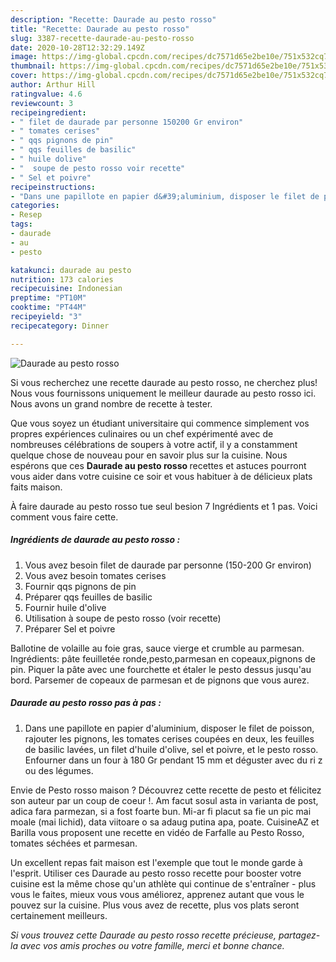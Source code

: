 ```yaml
---
description: "Recette: Daurade au pesto rosso"
title: "Recette: Daurade au pesto rosso"
slug: 3387-recette-daurade-au-pesto-rosso
date: 2020-10-28T12:32:29.149Z
image: https://img-global.cpcdn.com/recipes/dc7571d65e2be10e/751x532cq70/daurade-au-pesto-rosso-photo-principale-de-la-recette.jpg
thumbnail: https://img-global.cpcdn.com/recipes/dc7571d65e2be10e/751x532cq70/daurade-au-pesto-rosso-photo-principale-de-la-recette.jpg
cover: https://img-global.cpcdn.com/recipes/dc7571d65e2be10e/751x532cq70/daurade-au-pesto-rosso-photo-principale-de-la-recette.jpg
author: Arthur Hill
ratingvalue: 4.6
reviewcount: 3
recipeingredient:
- " filet de daurade par personne 150200 Gr environ"
- " tomates cerises"
- " qqs pignons de pin"
- " qqs feuilles de basilic"
- " huile dolive"
- "  soupe de pesto rosso voir recette"
- " Sel et poivre"
recipeinstructions:
- "Dans une papillote en papier d&#39;aluminium, disposer le filet de poisson, rajouter les pignons, les tomates cerises coupées en deux, les feuilles de basilic lavées, un filet d&#39;huile d&#39;olive, sel et poivre, et le pesto rosso. Enfourner dans un four à 180 Gr pendant 15 mm et déguster avec du ri z ou des légumes."
categories:
- Resep
tags:
- daurade
- au
- pesto

katakunci: daurade au pesto 
nutrition: 173 calories
recipecuisine: Indonesian
preptime: "PT10M"
cooktime: "PT44M"
recipeyield: "3"
recipecategory: Dinner

---
```



![Daurade au pesto rosso](https://img-global.cpcdn.com/recipes/dc7571d65e2be10e/751x532cq70/daurade-au-pesto-rosso-photo-principale-de-la-recette.jpg)

Si vous recherchez une recette daurade au pesto rosso, ne cherchez plus! Nous vous fournissons uniquement le meilleur daurade au pesto rosso ici. Nous avons un grand nombre de recette à tester.

Que vous soyez un étudiant universitaire qui commence simplement vos propres expériences culinaires ou un chef expérimenté avec de nombreuses célébrations de soupers à votre actif, il y a constamment quelque chose de nouveau pour en savoir plus sur la cuisine. Nous espérons que ces <strong> Daurade au pesto rosso </strong> recettes et astuces pourront vous aider dans votre cuisine ce soir et vous habituer à de délicieux plats faits maison.

<!--inarticleads1-->

À faire daurade au pesto rosso tue seul besion 7 Ingrédients et 1 pas. Voici comment vous faire cette.

##### Ingrédients de daurade au pesto rosso :

1. Vous avez besoin  filet de daurade par personne (150-200 Gr environ)
1. Vous avez besoin  tomates cerises
1. Fournir  qqs pignons de pin
1. Préparer  qqs feuilles de basilic
1. Fournir  huile d&#39;olive
1. Utilisation  à soupe de pesto rosso (voir recette)
1. Préparer  Sel et poivre


Ballotine de volaille au foie gras, sauce vierge et crumble au parmesan. Ingrédients: pâte feuilletée ronde,pesto,parmesan en copeaux,pignons de pin. Piquer la pâte avec une fourchette et étaler le pesto dessus jusqu&#39;au bord. Parsemer de copeaux de parmesan et de pignons que vous aurez. 

<!--inarticleads2-->

##### Daurade au pesto rosso pas à pas :

1. Dans une papillote en papier d&#39;aluminium, disposer le filet de poisson, rajouter les pignons, les tomates cerises coupées en deux, les feuilles de basilic lavées, un filet d&#39;huile d&#39;olive, sel et poivre, et le pesto rosso. Enfourner dans un four à 180 Gr pendant 15 mm et déguster avec du ri z ou des légumes.


Envie de Pesto rosso maison ? Découvrez cette recette de pesto et félicitez son auteur par un coup de coeur !. Am facut sosul asta in varianta de post, adica fara parmezan, si a fost foarte bun. Mi-ar fi placut sa fie un pic mai moale (mai lichid), data viitoare o sa adaug putina apa, poate. CuisineAZ et Barilla vous proposent une recette en vidéo de Farfalle au Pesto Rosso, tomates séchées et parmesan. 

<!--inarticleads1-->

<p>
Un excellent repas fait maison est l'exemple que tout le monde garde à l'esprit. Utiliser ces Daurade au pesto rosso recette pour booster votre cuisine est la même chose qu'un athlète qui continue de s'entraîner - plus vous le faites, mieux vous vous améliorez, apprenez autant que vous le pouvez sur la cuisine. Plus vous avez de recette, plus vos plats seront certainement meilleurs.
</p>

<p>
<i>Si vous trouvez cette Daurade au pesto rosso recette précieuse, partagez-la avec vos amis proches ou votre famille, merci et bonne chance.</i>
</p>

